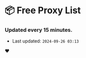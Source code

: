 # :package: Free Proxy List
### Updated every 15 minutes.

- Last updated: `2024-09-26 03:13`

:heart:
